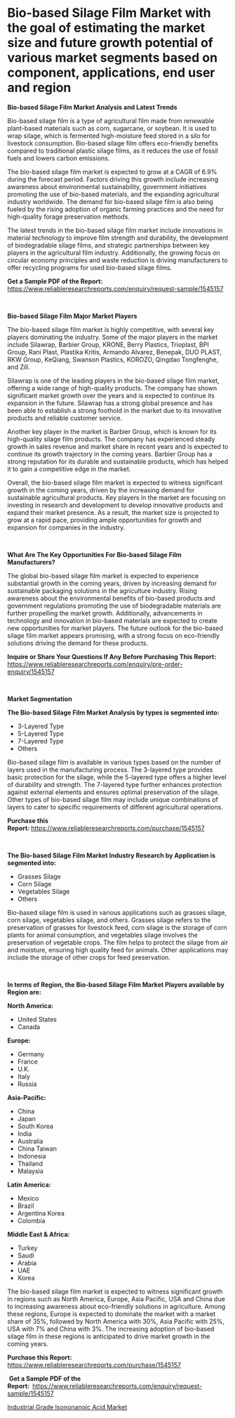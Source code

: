 <p><h1>Bio-based Silage Film Market with the goal of estimating the market size and future growth potential of various market segments based on component, applications, end user and region</h1></p><p><strong>Bio-based Silage Film Market Analysis and Latest Trends</strong></p>
<p><p>Bio-based silage film is a type of agricultural film made from renewable plant-based materials such as corn, sugarcane, or soybean. It is used to wrap silage, which is fermented high-moisture feed stored in a silo for livestock consumption. Bio-based silage film offers eco-friendly benefits compared to traditional plastic silage films, as it reduces the use of fossil fuels and lowers carbon emissions.</p><p>The bio-based silage film market is expected to grow at a CAGR of 6.9% during the forecast period. Factors driving this growth include increasing awareness about environmental sustainability, government initiatives promoting the use of bio-based materials, and the expanding agricultural industry worldwide. The demand for bio-based silage film is also being fueled by the rising adoption of organic farming practices and the need for high-quality forage preservation methods.</p><p>The latest trends in the bio-based silage film market include innovations in material technology to improve film strength and durability, the development of biodegradable silage films, and strategic partnerships between key players in the agricultural film industry. Additionally, the growing focus on circular economy principles and waste reduction is driving manufacturers to offer recycling programs for used bio-based silage films.</p></p>
<p><strong>Get a Sample PDF of the Report:&nbsp;</strong> <a href="https://www.reliableresearchreports.com/enquiry/request-sample/1545157">https://www.reliableresearchreports.com/enquiry/request-sample/1545157</a></p>
<p>&nbsp;</p>
<p><strong>Bio-based Silage Film Major Market Players</strong></p>
<p><p>The bio-based silage film market is highly competitive, with several key players dominating the industry. Some of the major players in the market include Silawrap, Barbier Group, KRONE, Berry Plastics, Trioplast, BPI Group, Rani Plast, Plastika Kritis, Armando Alvarez, Benepak, DUO PLAST, RKW Group, KeQiang, Swanson Plastics, KOROZO, Qingdao Tongfenghe, and Zill.</p><p>Silawrap is one of the leading players in the bio-based silage film market, offering a wide range of high-quality products. The company has shown significant market growth over the years and is expected to continue its expansion in the future. Silawrap has a strong global presence and has been able to establish a strong foothold in the market due to its innovative products and reliable customer service.</p><p>Another key player in the market is Barbier Group, which is known for its high-quality silage film products. The company has experienced steady growth in sales revenue and market share in recent years and is expected to continue its growth trajectory in the coming years. Barbier Group has a strong reputation for its durable and sustainable products, which has helped it to gain a competitive edge in the market.</p><p>Overall, the bio-based silage film market is expected to witness significant growth in the coming years, driven by the increasing demand for sustainable agricultural products. Key players in the market are focusing on investing in research and development to develop innovative products and expand their market presence. As a result, the market size is projected to grow at a rapid pace, providing ample opportunities for growth and expansion for companies in the industry.</p></p>
<p>&nbsp;</p>
<p><strong>What Are The Key Opportunities For Bio-based Silage Film Manufacturers?</strong></p>
<p><p>The global bio-based silage film market is expected to experience substantial growth in the coming years, driven by increasing demand for sustainable packaging solutions in the agriculture industry. Rising awareness about the environmental benefits of bio-based products and government regulations promoting the use of biodegradable materials are further propelling the market growth. Additionally, advancements in technology and innovation in bio-based materials are expected to create new opportunities for market players. The future outlook for the bio-based silage film market appears promising, with a strong focus on eco-friendly solutions driving the demand for these products.</p></p>
<p><strong>Inquire or Share Your Questions If Any Before Purchasing This Report:</strong> <a href="https://www.reliableresearchreports.com/enquiry/pre-order-enquiry/1545157">https://www.reliableresearchreports.com/enquiry/pre-order-enquiry/1545157</a></p>
<p>&nbsp;</p>
<p><strong>Market Segmentation</strong></p>
<p><strong>The Bio-based Silage Film Market Analysis by types is segmented into:</strong></p>
<p><ul><li>3-Layered Type</li><li>5-Layered Type</li><li>7-Layered Type</li><li>Others</li></ul></p>
<p><p>Bio-based silage film is available in various types based on the number of layers used in the manufacturing process. The 3-layered type provides basic protection for the silage, while the 5-layered type offers a higher level of durability and strength. The 7-layered type further enhances protection against external elements and ensures optimal preservation of the silage. Other types of bio-based silage film may include unique combinations of layers to cater to specific requirements of different agricultural operations.</p></p>
<p><strong>Purchase this Report:&nbsp;</strong><a href="https://www.reliableresearchreports.com/purchase/1545157">https://www.reliableresearchreports.com/purchase/1545157</a></p>
<p>&nbsp;</p>
<p><strong>The Bio-based Silage Film Market Industry Research by Application is segmented into:</strong></p>
<p><ul><li>Grasses Silage</li><li>Corn Silage</li><li>Vegetables Silage</li><li>Others</li></ul></p>
<p><p>Bio-based silage film is used in various applications such as grasses silage, corn silage, vegetables silage, and others. Grasses silage refers to the preservation of grasses for livestock feed, corn silage is the storage of corn plants for animal consumption, and vegetables silage involves the preservation of vegetable crops. The film helps to protect the silage from air and moisture, ensuring high quality feed for animals. Other applications may include the storage of other crops for feed preservation.</p></p>
<p>&nbsp;</p>
<p><strong>In terms of Region, the Bio-based Silage Film Market Players available by Region are:</strong></p>
<p>
    <p> <strong> North America: </strong>
        <ul>
            <li>United States</li>
            <li>Canada</li>
        </ul>
        </p> 
    <p> <strong> Europe: </strong>
        <ul>
            <li>Germany</li>
            <li>France</li>
            <li>U.K.</li>
            <li>Italy</li>
            <li>Russia</li>
        </ul>
        </p> 
    <p> <strong> Asia-Pacific: </strong>
        <ul>
            <li>China</li>
            <li>Japan</li>
            <li>South Korea</li>
            <li>India</li>
            <li>Australia</li>
            <li>China Taiwan</li>
            <li>Indonesia</li>
            <li>Thailand</li>
            <li>Malaysia</li>
        </ul>
        </p> 
    <p> <strong> Latin America: </strong>
        <ul>
            <li>Mexico</li>
            <li>Brazil</li>
            <li>Argentina Korea</li>
            <li>Colombia</li>
        </ul>
        </p> 
    <p> <strong> Middle East & Africa: </strong>
        <ul>
            <li>Turkey</li>
            <li>Saudi</li>
            <li>Arabia</li>
            <li>UAE</li>
            <li>Korea</li>
        </ul>
    </p>
    </p>
<p><p>The bio-based silage film market is expected to witness significant growth in regions such as North America, Europe, Asia Pacific, USA and China due to increasing awareness about eco-friendly solutions in agriculture. Among these regions, Europe is expected to dominate the market with a market share of 35%, followed by North America with 30%, Asia Pacific with 25%, USA with 7% and China with 3%. The increasing adoption of bio-based silage film in these regions is anticipated to drive market growth in the coming years.</p></p>
<p><strong>Purchase this Report: </strong><a href="https://www.reliableresearchreports.com/purchase/1545157">https://www.reliableresearchreports.com/purchase/1545157</a></p>
<p>&nbsp;<strong>Get a Sample PDF of the Report:&nbsp;&nbsp;</strong><a href="https://www.reliableresearchreports.com/enquiry/request-sample/1545157">https://www.reliableresearchreports.com/enquiry/request-sample/1545157</a></p>
<p><strong></strong></p>
<p><p><a href="https://github.com/danielneavesallisons03mba/Market-Research-Report-List-1/blob/main/industrial-grade-isononanoic-acid-market.md">Industrial Grade Isononanoic Acid Market</a></p></p>